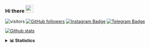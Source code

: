 ### Hi there <img height="25" width="25"  src="https://camo.githubusercontent.com/35d3d11359a49bf12aebb834cc13fd81b95eff4e/68747470733a2f2f6d656469612e67697068792e636f6d2f6d656469612f6876524a434c467a6361737252346961377a2f67697068792e676966">

![visitors](https://visitor-badge.glitch.me/badge?page_id=hanifazzuhdi.hanifazzuhdi)
[![GitHub followers](https://img.shields.io/github/followers/hanifazzuhdi?label=Follow&style=social)](https://github.com/hanifazzuhdi/?tab=follow) 
[![Instagram Badge](https://img.shields.io/badge/-hanifazzuhdi-blue?style=social&logo=Instagram&link=https://www.instagram.com/hnfhanif52/)](https://www.instagram.com/hnfhanif52/)
[![Telegram Badge](https://img.shields.io/badge/-hanifazzuhdi-blue?style=social&logo=telegram&link=https://www.t.me/hanif0198/)](https://www.t.me/hanif0198/) 

[![Github stats](https://github-readme-stats.vercel.app/api?username=hanifazzuhdi&count_private=true&title_color=333&text_color=777&show_icons=true&icon_color=333&line_height=20px)](https://github.com/hanifazzuhdi)

<details>
  <summary><b> 📊 Statistics </b></summary>
  
  <br/>
  
  <!--START_SECTION:waka-->
![Lines of code](https://img.shields.io/badge/From%20Hello%20World%20I%27ve%20Written-7.4%20million%20lines%20of%20code-blue)

**🐱 My GitHub Data** 

> 🏆 595 Contributions in the Year 2021
 > 
> 📦 296.1 kB Used in GitHub's Storage 
 > 
> 🚫 Not Opted to Hire
 > 
> 📜 23 Public Repositories 
 > 
> 🔑 23 Private Repositories  
 > 
📊 **This Week I Spent My Time On** 

```text
⌚︎ Time Zone: Asia/Jakarta

💬 Programming Languages: 
Blade Template           21 hrs 30 mins      ████████████████░░░░░░░░░   64.22% 
PHP                      10 hrs 14 mins      ███████░░░░░░░░░░░░░░░░░░   30.57% 
SCSS                     1 hr 2 mins         ░░░░░░░░░░░░░░░░░░░░░░░░░   3.09% 
CSS                      31 mins             ░░░░░░░░░░░░░░░░░░░░░░░░░   1.57% 
HTML                     8 mins              ░░░░░░░░░░░░░░░░░░░░░░░░░   0.41%

🔥 Editors: 
VS Code                  33 hrs 30 mins      █████████████████████████   100.0%

💻 Operating System: 
Mac                      33 hrs 30 mins      █████████████████████████   100.0%

```


 Last Updated on 26/11/2021
<!--END_SECTION:waka-->
</details>
